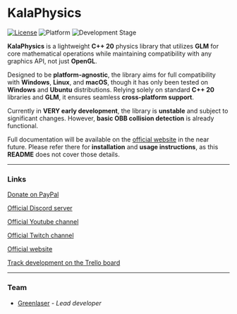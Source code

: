# KalaPhysics

[![License](https://img.shields.io/badge/license-Zlib-blue)](LICENSE.md)
![Platform](https://img.shields.io/badge/platform-Windows%20%7C%20Linux%20%7C%20Mac-brightgreen)
![Development Stage](https://img.shields.io/badge/development-Alpha-yellow)

**KalaPhysics** is a lightweight **C++ 20** physics library that utilizes **GLM** for core mathematical operations while maintaining compatibility with any graphics API, not just **OpenGL**.

Designed to be **platform-agnostic**, the library aims for full compatibility with **Windows**, **Linux**, and **macOS**, though it has only been tested on **Windows** and **Ubuntu** distributions. Relying solely on standard **C++ 20** libraries and **GLM**, it ensures seamless **cross-platform support**.

Currently in **VERY early development**, the library is **unstable** and subject to significant changes. However, **basic OBB collision detection** is already functional.

Full documentation will be available on the [official website](https://www.elypsoengine.com) in the near future. Please refer there for **installation** and **usage instructions**, as this **README** does not cover those details.

---

### Links

[Donate on PayPal](https://www.paypal.com/donate/?hosted_button_id=QWG8SAYX5TTP6)

[Official Discord server](https://discord.gg/jkvasmTND5)

[Official Youtube channel](https://youtube.com/greenlaser)

[Official Twitch channel](https://www.twitch.tv/greenlaseer)

[Official website](https://elypsoengine.com)

[Track development on the Trello board](https://trello.com/b/a4NAJycX/kalaphysics)

---

### Team

* [Greenlaser](https://github.com/greeenlaser) - *Lead developer*